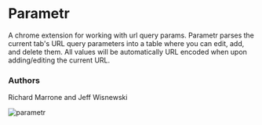 # Parametr
A chrome extension for working with url query params. Parametr parses the current tab's URL query parameters into a table where you can edit, add, and delete them. All values will be automatically URL encoded when upon adding/editing the current URL.

### Authors
Richard Marrone and Jeff Wisnewski

![parametr](https://github.com/RichardMarrone/parametr/assets/54189372/a2d9a75e-9e0a-4047-b048-abfa2dcf6868)
